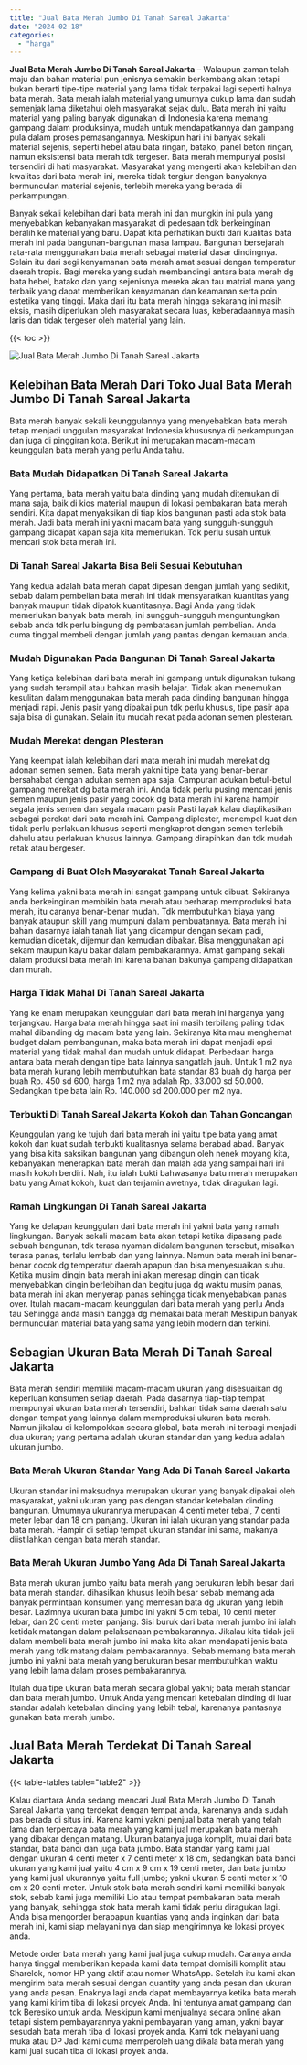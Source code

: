 ```yaml
---
title: "Jual Bata Merah Jumbo Di Tanah Sareal Jakarta"
date: "2024-02-18"
categories: 
  - "harga"
---
```


**Jual Bata Merah Jumbo Di Tanah Sareal Jakarta** – Walaupun zaman telah maju dan bahan material pun jenisnya semakin berkembang akan tetapi bukan berarti tipe-tipe material yang lama tidak terpakai lagi seperti halnya bata merah. Bata merah ialah material yang umurnya cukup lama dan sudah semenjak lama diketahui oleh masyarakat sejak dulu. Bata merah ini yaitu material yang paling banyak digunakan di Indonesia karena memang gampang dalam produksinya, mudah untuk mendapatkannya dan gampang pula dalam proses pemasangannya. Meskipun hari ini banyak sekali material sejenis, seperti hebel atau bata ringan, batako, panel beton ringan, namun eksistensi bata merah tdk tergeser. Bata merah mempunyai posisi tersendiri di hati masyarakat. Masyarakat yang mengerti akan kelebihan dan kwalitas dari bata merah ini, mereka tidak tergiur dengan banyaknya bermunculan material sejenis, terlebih mereka yang berada di perkampungan.

Banyak sekali kelebihan dari bata merah ini dan mungkin ini pula yang menyebabkan kebanyakan masyarakat di pedesaan tdk berkeinginan beralih ke material yang baru. Dapat kita perhatikan bukti dari kualitas bata merah ini pada bangunan-bangunan masa lampau. Bangunan bersejarah rata-rata menggunakan bata merah sebagai material dasar dindingnya. Selain itu dari segi kenyamanan bata merah amat sesuai dengan temperatur daerah tropis. Bagi mereka yang sudah membandingi antara bata merah dg bata hebel, batako dan yang sejenisnya mereka akan tau matrial mana yang terbaik yang dapat memberikan kenyamanan dan keamanan serta poin estetika yang tinggi. Maka dari itu bata merah hingga sekarang ini masih eksis, masih diperlukan oleh masyarakat secara luas, keberadaannya masih laris dan tidak tergeser oleh material yang lain.

{{< toc >}}

![Jual Bata Merah Jumbo Di Tanah Sareal Jakarta](/images/jual-bata-merah-01.png)

## Kelebihan Bata Merah Dari Toko Jual Bata Merah Jumbo Di Tanah Sareal Jakarta

Bata merah banyak sekali keunggulannya yang menyebabkan bata merah tetap menjadi unggulan masyarakat Indonesia khususnya di perkampungan dan juga di pinggiran kota. Berikut ini merupakan macam-macam keunggulan bata merah yang perlu Anda tahu.

### Bata Mudah Didapatkan Di Tanah Sareal Jakarta

Yang pertama, bata merah yaitu bata dinding yang mudah ditemukan di mana saja, baik di kios material maupun di lokasi pembakaran bata merah sendiri. Kita dapat menyaksikan di tiap kios bangunan pasti ada stok bata merah. Jadi bata merah ini yakni macam bata yang sungguh-sungguh gampang didapat kapan saja kita memerlukan. Tdk perlu susah untuk mencari stok bata merah ini.

### Di Tanah Sareal Jakarta Bisa Beli Sesuai Kebutuhan

Yang kedua adalah bata merah dapat dipesan dengan jumlah yang sedikit, sebab dalam pembelian bata merah ini tidak mensyaratkan kuantitas yang banyak maupun tidak dipatok kuantitasnya. Bagi Anda yang tidak memerlukan banyak bata merah, ini sungguh-sungguh menguntungkan sebab anda tdk perlu bingung dg pembatasan jumlah pembelian. Anda cuma tinggal membeli dengan jumlah yang pantas dengan kemauan anda.

### Mudah Digunakan Pada Bangunan Di Tanah Sareal Jakarta

Yang ketiga kelebihan dari bata merah ini gampang untuk digunakan tukang yang sudah terampil atau bahkan masih belajar. Tidak akan menemukan kesulitan dalam menggunakan bata merah pada dinding bangunan hingga menjadi rapi. Jenis pasir yang dipakai pun tdk perlu khusus, tipe pasir apa saja bisa di gunakan. Selain itu mudah rekat pada adonan semen plesteran.

### Mudah Merekat dengan Plesteran

Yang keempat ialah kelebihan dari mata merah ini mudah merekat dg adonan semen semen. Bata merah yakni tipe bata yang benar-benar bersahabat dengan adukan semen apa saja. Campuran adukan betul-betul gampang merekat dg bata merah ini. Anda tidak perlu pusing mencari jenis semen maupun jenis pasir yang cocok dg bata merah ini karena hampir segala jenis semen dan segala macam pasir Pasti layak kalau diaplikasikan sebagai perekat dari bata merah ini. Gampang diplester, menempel kuat dan tidak perlu perlakuan khusus seperti mengkaprot dengan semen terlebih dahulu atau perlakuan khusus lainnya. Gampang dirapihkan dan tdk mudah retak atau bergeser.

### Gampang di Buat Oleh Masyarakat Tanah Sareal Jakarta

Yang kelima yakni bata merah ini sangat gampang untuk dibuat. Sekiranya anda berkeinginan membikin bata merah atau berharap memproduksi bata merah, itu caranya benar-benar mudah. Tdk membutuhkan biaya yang banyak ataupun skill yang mumpuni dalam pembuatannya. Bata merah ini bahan dasarnya ialah tanah liat yang dicampur dengan sekam padi, kemudian dicetak, dijemur dan kemudian dibakar. Bisa menggunakan api sekam maupun kayu bakar dalam pembakarannya. Amat gampang sekali dalam produksi bata merah ini karena bahan bakunya gampang didapatkan dan murah.

### Harga Tidak Mahal Di Tanah Sareal Jakarta

Yang ke enam merupakan keunggulan dari bata merah ini harganya yang terjangkau. Harga bata merah hingga saat ini masih terbilang paling tidak mahal dibanding dg macam bata yang lain. Sekiranya kita mau menghemat budget dalam pembangunan, maka bata merah ini dapat menjadi opsi material yang tidak mahal dan mudah untuk didapat. Perbedaan harga antara bata merah dengan tipe bata lainnya sangatlah jauh. Untuk 1 m2 nya bata merah kurang lebih membutuhkan bata standar 83 buah dg harga per buah Rp. 450 sd 600, harga 1 m2 nya adalah Rp. 33.000 sd 50.000. Sedangkan tipe bata lain Rp. 140.000 sd 200.000 per m2 nya.

### Terbukti Di Tanah Sareal Jakarta Kokoh dan Tahan Goncangan

Keunggulan yang ke tujuh dari bata merah ini yaitu tipe bata yang amat kokoh dan kuat sudah terbukti kualitasnya selama berabad abad. Banyak yang bisa kita saksikan bangunan yang dibangun oleh nenek moyang kita, kebanyakan menerapkan bata merah dan malah ada yang sampai hari ini masih kokoh berdiri. Nah, itu ialah bukti bahwasanya batu merah merupakan batu yang Amat kokoh, kuat dan terjamin awetnya, tidak diragukan lagi.

### Ramah Lingkungan Di Tanah Sareal Jakarta

Yang ke delapan keunggulan dari bata merah ini yakni bata yang ramah lingkungan. Banyak sekali macam bata akan tetapi ketika dipasang pada sebuah bangunan, tdk terasa nyaman didalam bangunan tersebut, misalkan terasa panas, terlalu lembab dan yang lainnya. Namun bata merah ini benar-benar cocok dg temperatur daerah apapun dan bisa menyesuaikan suhu. Ketika musim dingin bata merah ini akan meresap dingin dan tidak menyebabkan dingin berlebihan dan begitu juga dg waktu musim panas, bata merah ini akan menyerap panas sehingga tidak menyebabkan panas over. Itulah macam-macam keunggulan dari bata merah yang perlu Anda tau Sehingga anda masih bangga dg memakai bata merah Meskipun banyak bermunculan material bata yang sama yang lebih modern dan terkini.

## Sebagian Ukuran Bata Merah Di Tanah Sareal Jakarta

Bata merah sendiri memiliki macam-macam ukuran yang disesuaikan dg keperluan konsumen setiap daerah. Pada dasarnya tiap-tiap tempat mempunyai ukuran bata merah tersendiri, bahkan tidak sama daerah satu dengan tempat yang lainnya dalam memproduksi ukuran bata merah. Namun jikalau di kelompokkan secara global, bata merah ini terbagi menjadi dua ukuran; yang pertama adalah ukuran standar dan yang kedua adalah ukuran jumbo.

### Bata Merah Ukuran Standar Yang Ada Di Tanah Sareal Jakarta

Ukuran standar ini maksudnya merupakan ukuran yang banyak dipakai oleh masyarakat, yakni ukuran yang pas dengan standar ketebalan dinding bangunan. Umumnya ukurannya merupakan 4 centi meter tebal, 7 centi meter lebar dan 18 cm panjang. Ukuran ini ialah ukuran yang standar pada bata merah. Hampir di setiap tempat ukuran standar ini sama, makanya diistilahkan dengan bata merah standar.

### Bata Merah Ukuran Jumbo Yang Ada Di Tanah Sareal Jakarta

Bata merah ukuran jumbo yaitu bata merah yang berukuran lebih besar dari bata merah standar. dihasilkan khusus lebih besar sebab memang ada banyak permintaan konsumen yang memesan bata dg ukuran yang lebih besar. Lazimnya ukuran bata jumbo ini yakni 5 cm tebal, 10 centi meter lebar, dan 20 centi meter panjang. Sisi buruk dari bata merah jumbo ini ialah ketidak matangan dalam pelaksanaan pembakarannya. Jikalau kita tidak jeli dalam membeli bata merah jumbo ini maka kita akan mendapati jenis bata merah yang tdk matang dalam pembakarannya. Sebab memang bata merah jumbo ini yakni bata merah yang berukuran besar membutuhkan waktu yang lebih lama dalam proses pembakarannya.

Itulah dua tipe ukuran bata merah secara global yakni; bata merah standar dan bata merah jumbo. Untuk Anda yang mencari ketebalan dinding di luar standar adalah ketebalan dinding yang lebih tebal, karenanya pantasnya gunakan bata merah jumbo.

## Jual Bata Merah Terdekat Di Tanah Sareal Jakarta

{{< table-tables table="table2" >}}

Kalau diantara Anda sedang mencari Jual Bata Merah Jumbo Di Tanah Sareal Jakarta yang terdekat dengan tempat anda, karenanya anda sudah pas berada di situs ini. Karena kami yakni penjual bata merah yang telah lama dan terpercaya bata merah yang kami jual merupakan bata merah yang dibakar dengan matang. Ukuran batanya juga komplit, mulai dari bata standar, bata banci dan juga bata jumbo. Bata standar yang kami jual dengan ukuran 4 centi meter x 7 centi meter x 18 cm, sedangkan bata banci ukuran yang kami jual yaitu 4 cm x 9 cm x 19 centi meter, dan bata jumbo yang kami jual ukurannya yaitu full jumbo; yakni ukuran 5 centi meter x 10 cm x 20 centi meter. Untuk stok bata merah sendiri kami memiliki banyak stok, sebab kami juga memiliki Lio atau tempat pembakaran bata merah yang banyak, sehingga stok bata merah kami tidak perlu diragukan lagi. Anda bisa mengorder berapapun kuantias yang anda inginkan dari bata merah ini, kami siap melayani nya dan siap mengirimnya ke lokasi proyek anda.

Metode order bata merah yang kami jual juga cukup mudah. Caranya anda hanya tinggal memberikan kepada kami data tempat domisili komplit atau Sharelok, nomor HP yang aktif atau nomor WhatsApp. Setelah itu kami akan mengirim bata merah sesuai dengan quantity yang anda pesan dan ukuran yang anda pesan. Enaknya lagi anda dapat membayarnya ketika bata merah yang kami kirim tiba di lokasi proyek Anda. Ini tentunya amat gampang dan tdk Beresiko untuk anda. Meskipun kami menjualnya secara online akan tetapi sistem pembayarannya yakni pembayaran yang aman, yakni bayar sesudah bata merah tiba di lokasi proyek anda. Kami tdk melayani uang muka atau DP Jadi kami cuma memperoleh uang dikala bata merah yang kami jual sudah tiba di lokasi proyek anda.
